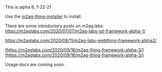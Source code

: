 
This is alpha 6, 1-22-21

Use the [m2ag-thing-installer](https://github.com/m2ag-labs/m2ag-thing-installer) to install.

There are some introductory posts on m2ag.labs:
[https://m2aglabs.com/2020/07/07/m2ag-labs-iot-framework-alpha-1/
](https://m2aglabs.com/2020/07/07/m2ag-labs-iot-framework-alpha-1/)

[https://m2aglabs.com/2020/08/11/m2ag-labs-webthing-framework-alpha2/
](https://m2aglabs.com/2020/08/11/m2ag-labs-webthing-framework-alpha2/)

[https://m2aglabs.com/2020/09/16/m2ag-thing-framework-alpha-3/](https://m2aglabs.com/2020/09/16/m2ag-thing-framework-alpha-3/)

Usage docs are coming soon.
